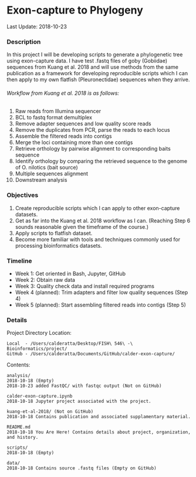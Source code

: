 # Exon-capture to Phylogeny
Last Update: 2018-10-23

### Description
In this project I will be developing scripts to generate a phylogenetic tree using exon-capture data. I have test .fastq files of goby (Gobiidae) sequences from Kuang et al. 2018 and will use methods from the same publication as a framework for developing reproducible scripts which I can then apply to my own flatfish (Pleuronectidae) sequences when they arrive.

###### Workflow from Kuang et al. 2018 is as follows:
1. Raw reads from Illumina sequencer
2. BCL to fastq format demultiplex
3. Remove adapter sequences and low quality score reads
4. Remove the duplicates from PCR, parse the reads to each locus
5. Assemble the filtered reads into contigs
6. Merge the loci containing more than one contigs
7. Retrieve orthology by pairwise alignment to corresponding baits sequence
8. Identify orthology by comparing the retrieved sequence to the genome of O. nilotics (bait source)
9. Multiple sequences alignment
10. Downstream analysis

### Objectives
1. Create reproducible scripts which I can apply to other exon-capture datasets.
2. Get as far into the Kuang et al. 2018 workflow as I can. (Reaching Step 6 sounds reasonable given the timeframe of the course.)
3. Apply scripts to flatfish dataset.
4. Become more familiar with tools and techniques commonly used for processing bioinformatics datasets.

### Timeline
- Week 1: Get oriented in Bash, Jupyter, GitHub
- Week 2: Obtain raw data
- Week 3: Quality check data and install required programs
- Week 4 (planned): Trim adapters and filter low quality sequences (Step 4)
- Week 5 (planned): Start assembling filtered reads into contigs (Step 5)

### Details

Project Directory Location:

    Local  - /Users/calderatta/Desktop/FISH\ 546\ -\ Bioinformatics/project/
    GitHub - /Users/calderatta/Documents/GitHub/calder-exon-capture/

Contents:

    analysis/
    2018-10-18 (Empty)
    2018-10-23 added FastQC/ with fastqc output (Not on GitHub)

    calder-exon-capture.ipynb
    2018-10-18 Jupyter project associated with the project.

    kuang-et-al-2018/ (Not on GitHub)
    2018-10-18 Contains publication and associated supplamentary material.

    README.md
    2018-10-18 You Are Here! Contains details about project, organization, and history.

    scripts/
    2018-10-18 (Empty)

    data/
    2018-10-18 Contains source .fastq files (Empty on GitHub)
